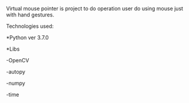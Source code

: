 Virtual mouse pointer is project to do operation user do using mouse just with hand gestures.

Technologies used:

*Python ver 3.7.0

*Libs

-OpenCV

-autopy

-numpy

-time
